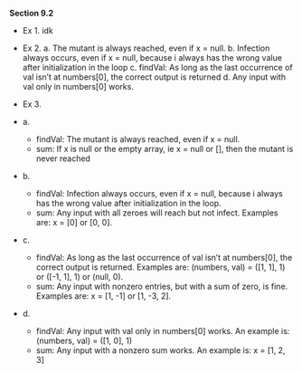 **Section 9.2**
- Ex 1.
 idk
- Ex 2.
a.  The mutant is always reached, even if x = null.
b. Infection always occurs, even if x = null, because i always has the wrong value after initialization in the loop
c. findVal: 
As long as the last occurrence of val isn’t at numbers[0], the correct output is returned
d. Any input with val only in numbers[0] works.


- Ex 3.
- a. 
  - findVal: The mutant is always reached, even if x = null. 
  - sum: If x is null or the empty array, ie x = null or [], then the mutant is never reached

 - b.
   - findVal: Infection always occurs, even if x = null, because i always has the wrong value after initialization in the loop. 
   - sum: Any input with all zeroes will reach but not infect. Examples are: x = [0] or [0, 0].
   
- c.
  - findVal: As long as the last occurrence of val isn’t at numbers[0], the correct output is returned. Examples are: (numbers, val) = ([1, 1], 1) or ([-1, 1], 1) or (null, 0). 
  - sum: Any input with nonzero entries, but with a sum of zero, is fine. Examples are: x = [1, -1] or [1, -3, 2].
  
- d.
  - findVal: Any input with val only in numbers[0] works. An example is: (numbers, val) = ([1, 0], 1) 
  - sum: Any input with a nonzero sum works. An example is: x = [1, 2, 3]
